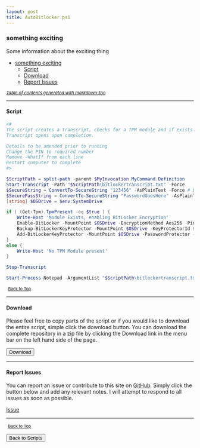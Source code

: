 ```yaml
---
layout: post
title: AutoBitlocker.ps1
---
```


### something exciting

Some information about the exciting thing

- [something exciting](#something-exciting)
  - [Script](#script)
  - [Download](#download)
  - [Report Issues](#report-issues)

<small><i><a href='http://ecotrust-canada.github.io/markdown-toc/'>Table of contents generated with markdown-toc</a></i></small>

---

#### Script

```powershell
<#
The script creates a transcript, checks for a TPM module and if exists attempts to enable bitlocker on the system drive and backs up to AD.
Transcript opens upon completion.

Details to be amended prior to running
Change the PIN to required number
Remove -WhatIf from each line
Restart computer to complete
#>

$ScriptPath = split-path -parent $MyInvocation.MyCommand.Definition
Start-Transcript -Path "$ScriptPath\bitlockertranscript.txt" -Force
$SecureString = ConvertTo-SecureString "123456" -AsPlainText -Force # Enter a Numeric PIN
$SecurePassString = ConvertTo-SecureString "PasswordGoesHere" -AsPlainText -Force # Enter a Password
[string] $OSDrive = $env:SystemDrive

if ( (Get-Tpm).TpmPresent -eq $true ) {
    Write-Host 'Module Exists, enabling BitLocker Encryption'
    Enable-BitLocker -MountPoint $OSDrive -EncryptionMethod Aes256 -Pin $SecureString -UsedSpaceOnly -TPMandPinProtector -WhatIf
    Backup-BitLockerKeyProtector -MountPoint $OSDrive -KeyProtectorId $OSDrive.KeyProtector[1].KeyProtectorId -WhatIf
    Add-BitLockerKeyProtector -MountPoint $OSDrive -PasswordProtector -Password $SecurePassString -WhatIf
}
else {
    Write-Host 'No TPM Module present'
}

Stop-Transcript

Start-Process Notepad -ArgumentList "$ScriptPath\bitlockertranscript.txt"
```

<span style="font-size:11px;"><a href="#"><i class="fas fa-caret-up" aria-hidden="true" style="color: white; margin-right:5px;"></i>Back to Top</a></span>

---

#### Download

Please feel free to copy parts of the script or if you would like to download the entire script, simple click the download button. You can download the complete repository in a zip file by clicking the Download link in the menu bar on the left hand side of the page.

<button class="btn" type="submit" onclick="window.open('/PowerShell/scripts/AutoBitlocker.ps1')">
    <i class="fa fa-cloud-download-alt">
    </i>
        Download
</button>

---

#### Report Issues

You can report an issue or contribute to this site on <a href="https://github.com/BanterBoy/scripts-blog/issues">GitHub</a>. Simply click the button below and add any relevant notes. I will attempt to respond to all issues as soon as possible.

<!-- Place this tag where you want the button to render. -->

<a class="github-button" href="https://github.com/BanterBoy/scripts-blog/issues/new?title=AutoBitlocker.ps1&body=There is a problem with this function. Please find details below." data-show-count="true" aria-label="Issue BanterBoy/scripts-blog on GitHub">Issue</a>

---

<span style="font-size:11px;"><a href="#"><i class="fas fa-caret-up" aria-hidden="true" style="color: white; margin-right:5px;"></i>Back to Top</a></span>

<a href="/menu/_pages/scripts.html">
    <button class="btn">
        <i class='fas fa-reply'>
        </i>
            Back to Scripts
    </button>
</a>

[1]: http://ecotrust-canada.github.io/markdown-toc
[2]: https://github.com/googlearchive/code-prettify
